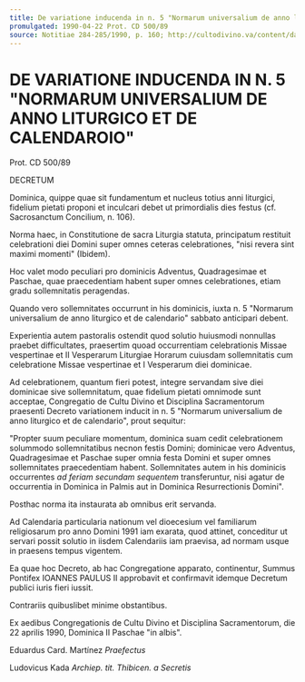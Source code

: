 ```yaml
---
title: De variatione inducenda in n. 5 "Normarum universalium de anno liturgico et de calendaroio"
promulgated: 1990-04-22 Prot. CD 500/89
source: Notitiae 284-285/1990, p. 160; http://cultodivino.va/content/dam/cultodivino/notitiae/1990/284-285.pdf#page=18
---
```


# DE VARIATIONE INDUCENDA IN N. 5 "NORMARUM UNIVERSALIUM DE ANNO LITURGICO ET DE CALENDAROIO"

Prot. CD 500/89

DECRETUM

Dominica, quippe quae sit fundamentum et nucleus totius anni liturgici,
fidelium pietati proponi et inculcari debet ut primordialis dies festus
(cf. Sacrosanctum Concilium, n. 106).

Norma haec, in Constitutione de sacra Liturgia statuta, principatum restituit
celebrationi diei Domini super omnes ceteras celebrationes, "nisi revera
sint maximi momenti" (Ibidem).

Hoc valet modo peculiari pro dominicis Adventus, Quadragesimae et Paschae,
quae praecedentiam habent super omnes celebrationes, etiam gradu sollemnitatis
peragendas.

Quando vero sollemnitates occurrunt in his dominicis, iuxta n. 5 "Normarum
universalium de anno liturgico et de calendario" sabbato anticipari debent.

Experientia autem pastoralis ostendit quod solutio huiusmodi nonnullas
praebet difficultates, praesertim quoad occurrentiam celebrationis Missae
vespertinae et II Vesperarum Liturgiae Horarum cuiusdam sollemnitatis cum
celebratione Missae vespertinae et I Vesperarum diei dominicae.

Ad celebrationem, quantum fieri potest, integre servandam sive diei dominicae
sive sollemnitatum, quae fidelium pietati omnimode sunt acceptae, Congregatio
de Cultu Divino et Disciplina Sacramentorum praesenti Decreto variationem
inducit in n. 5 "Normarum universalium de anno liturgico et de calendario",
prout sequitur:

"Propter suum peculiare momentum, dominica suam cedit celebrationem solummodo
sollemnitatibus necnon festis Domini; dominicae vero Adventus, Quadragesimae
et Paschae super omnia festa Domini et super omnes sollemnitates praecedentiam
habent. Sollemnitates autem in his dominicis occurrentes
*ad feriam secundam sequentem* transferuntur, nisi agatur de occurrentia
in Dominica in Palmis aut in Dominica Resurrectionis Domini".

Posthac norma ita instaurata ab omnibus erit servanda.

Ad Calendaria particularia nationum vel dioecesium vel familiarum religiosarum
pro anno Domini 1991 iam exarata, quod attinet, conceditur ut servari possit
solutio in iisdem Calendariis iam praevisa, ad normam usque in praesens tempus
vigentem.

Ea quae hoc Decreto, ab hac Congregatione apparato, continentur, Summus
Pontifex IOANNES PAULUS II approbavit et confirmavit idemque Decretum
publici iuris fieri iussit.

Contrariis quibuslibet minime obstantibus.

Ex aedibus Congregationis de Cultu Divino et Disciplina Sacramentorum,
die 22 aprilis 1990, Dominica II Paschae "in albis".

Eduardus Card. Martínez
*Praefectus*

Ludovicus Kada
*Archiep. tit. Thibicen.
a Secretis*
